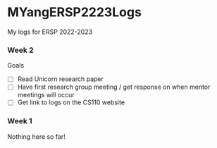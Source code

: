 # MYangERSP2223Logs
My logs for ERSP 2022-2023

### Week 2
Goals
- [ ] Read Unicorn research paper
- [ ] Have first research group meeting / get response on when mentor meetings will occur
- [ ] Get link to logs on the CS110 website

### Week 1
Nothing here so far!
